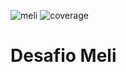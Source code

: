 ![meli](https://github.com/Marcelo-Scarton/DesafioMeli/actions/workflows/meli.yml/badge.svg)
![coverage](https://github.com/Marcelo-Scarton/DesafioMeli/blob/coverage-badge/coverage.svg?raw=true)
# Desafio Meli